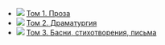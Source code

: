 * ![](/books/prose_rus_classic/Иван%20Андреевич%20Крылов/Том%201.%20Проза.jpg) [Том 1. Проза](/books/prose_rus_classic/Иван%20Андреевич%20Крылов/Том%201.%20Проза)
* ![](/books/prose_rus_classic/Иван%20Андреевич%20Крылов/Том%202.%20Драматургия.jpg) [Том 2. Драматургия](/books/prose_rus_classic/Иван%20Андреевич%20Крылов/Том%202.%20Драматургия)
* ![](/books/prose_rus_classic/Иван%20Андреевич%20Крылов/Том%203.%20Басни,%20стихотворения,%20письма.jpg) [Том 3. Басни, стихотворения, письма](/books/prose_rus_classic/Иван%20Андреевич%20Крылов/Том%203.%20Басни,%20стихотворения,%20письма)